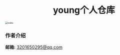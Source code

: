

<p align="center">
</p>
<h1 align="center">young个人仓库</h1>

<img src="backendNotes\java-notes\README.assets\index.jpeg" alt="index" style="zoom:50%;" />

### 作者介绍

**邮箱:**  3201650295@qq.com

